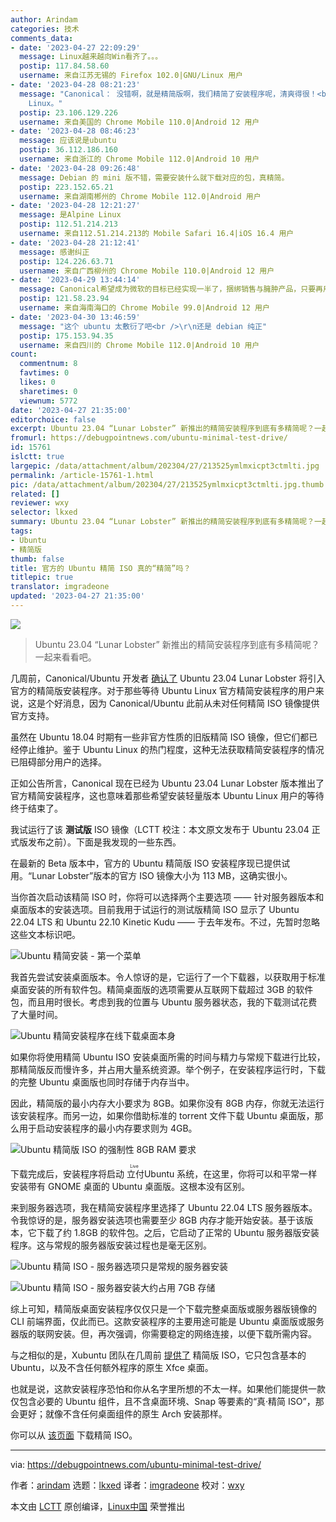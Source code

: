 ```yaml
---
author: Arindam
categories: 技术
comments_data:
- date: '2023-04-27 22:09:29'
  message: Linux越来越向Win看齐了。。。
  postip: 117.84.58.60
  username: 来自江苏无锡的 Firefox 102.0|GNU/Linux 用户
- date: '2023-04-28 08:21:23'
  message: "Canonical： 没错啊，就是精简版啊，我们精简了安装程序呢，清爽得很！<br />\r\n我：（折腾一番后）说得好，我选择Arpine
    Linux。"
  postip: 23.106.129.226
  username: 来自美国的 Chrome Mobile 110.0|Android 12 用户
- date: '2023-04-28 08:46:23'
  message: 应该说是ubuntu
  postip: 36.112.186.160
  username: 来自浙江的 Chrome Mobile 112.0|Android 10 用户
- date: '2023-04-28 09:26:48'
  message: Debian 的 mini 版不错，需要安装什么就下载对应的包，真精简。
  postip: 223.152.65.21
  username: 来自湖南郴州的 Chrome Mobile 112.0|Android 用户
- date: '2023-04-28 12:21:27'
  message: 是Alpine Linux
  postip: 112.51.214.213
  username: 来自112.51.214.213的 Mobile Safari 16.4|iOS 16.4 用户
- date: '2023-04-28 21:12:41'
  message: 感谢纠正
  postip: 124.226.63.71
  username: 来自广西柳州的 Chrome Mobile 110.0|Android 12 用户
- date: '2023-04-29 13:44:14'
  message: Canonical希望成为微软的目标已经实现一半了，捆绑销售与臃肿产品，只要再用$把生态打通，2345上linux指日可待哦
  postip: 121.58.23.94
  username: 来自海南海口的 Chrome Mobile 99.0|Android 12 用户
- date: '2023-04-30 13:46:59'
  message: "这个 ubuntu 太敷衍了吧<br />\r\n还是 debian 纯正"
  postip: 175.153.94.35
  username: 来自四川的 Chrome Mobile 112.0|Android 10 用户
count:
  commentnum: 8
  favtimes: 0
  likes: 0
  sharetimes: 0
  viewnum: 5772
date: '2023-04-27 21:35:00'
editorchoice: false
excerpt: Ubuntu 23.04 “Lunar Lobster” 新推出的精简安装程序到底有多精简呢？一起来看看吧。
fromurl: https://debugpointnews.com/ubuntu-minimal-test-drive/
id: 15761
islctt: true
largepic: /data/attachment/album/202304/27/213525ymlmxicpt3ctmlti.jpg
permalink: /article-15761-1.html
pic: /data/attachment/album/202304/27/213525ymlmxicpt3ctmlti.jpg.thumb.jpg
related: []
reviewer: wxy
selector: lkxed
summary: Ubuntu 23.04 “Lunar Lobster” 新推出的精简安装程序到底有多精简呢？一起来看看吧。
tags:
- Ubuntu
- 精简版
thumb: false
title: 官方的 Ubuntu 精简 ISO 真的“精简”吗？
titlepic: true
translator: imgradeone
updated: '2023-04-27 21:35:00'
---
```


![](/data/attachment/album/202304/27/213525ymlmxicpt3ctmlti.jpg)



> 
> Ubuntu 23.04 “Lunar Lobster” 新推出的精简安装程序到底有多精简呢？一起来看看吧。
> 
> 
> 


几周前，Canonical/Ubuntu 开发者 [确认了](/article-15588-1.html) Ubuntu 23.04 Lunar Lobster 将引入官方的精简版安装程序。对于那些等待 Ubuntu Linux 官方精简安装程序的用户来说，这是个好消息，因为 Canonical/Ubuntu 此前从未对任何精简 ISO 镜像提供官方支持。


虽然在 Ubuntu 18.04 时期有一些非官方性质的旧版精简 ISO 镜像，但它们都已经停止维护。鉴于 Ubuntu Linux 的热门程度，这种无法获取精简安装程序的情况已阻碍部分用户的选择。


正如公告所言，Canonical 现在已经为 Ubuntu 23.04 Lunar Lobster 版本推出了官方精简安装程序，这也意味着那些希望安装轻量版本 Ubuntu Linux 用户的等待终于结束了。


我试运行了该 **测试版** ISO 镜像（LCTT 校注：本文原文发布于 Ubuntu 23.04 正式版发布之前）。下面是我发现的一些东西。


在最新的 Beta 版本中，官方的 Ubuntu 精简版 ISO 安装程序现已提供试用。“Lunar Lobster”版本的官方 ISO 镜像大小为 113 MB，这确实很小。


当你首次启动该精简 ISO 时，你将可以选择两个主要选项 —— 针对服务器版本和桌面版本的安装选项。目前我用于试运行的测试版精简 ISO 显示了 Ubuntu 22.04 LTS 和 Ubuntu 22.10 Kinetic Kudu —— 于去年发布。不过，先暂时忽略这些文本标识吧。


![Ubuntu 精简安装 - 第一个菜单](/data/attachment/album/202304/27/213610kdtodycjsmo0e4ds.jpg)


我首先尝试安装桌面版本。令人惊讶的是，它运行了一个下载器，以获取用于标准桌面安装的所有软件包。精简桌面版的选项需要从互联网下载超过 3GB 的软件包，而且用时很长。考虑到我的位置与 Ubuntu 服务器状态，我的下载测试花费了大量时间。


![Ubuntu 精简安装程序在线下载桌面本身](/data/attachment/album/202304/27/213616kwts0bp5ebps26t8.jpg)


如果你将使用精简 Ubuntu ISO 安装桌面所需的时间与精力与常规下载进行比较，那精简版反而慢许多，并占用大量系统资源。举个例子，在安装程序运行时，下载的完整 Ubuntu 桌面版也同时存储于内存当中。


因此，精简版的最小内存大小要求为 8GB。如果你没有 8GB 内存，你就无法运行该安装程序。而另一边，如果你借助标准的 torrent 文件下载 Ubuntu 桌面版，那么用于启动安装程序的最小内存要求则为 4GB。


![Ubuntu 精简版 ISO 的强制性 8GB RAM 要求](/data/attachment/album/202304/27/213621nhn0yrnpsoozrfio.jpg)


下载完成后，安装程序将启动<ruby> 立付 <rt>  Live </rt></ruby> Ubuntu 系统，在这里，你将可以和平常一样安装带有 GNOME 桌面的 Ubuntu 桌面版。这根本没有区别。


来到服务器选项，我在精简安装程序里选择了 Ubuntu 22.04 LTS 服务器版本。令我惊讶的是，服务器安装选项也需要至少 8GB 内存才能开始安装。基于该版本，它下载了约 1.8GB 的软件包。之后，它启动了正常的 Ubuntu 服务器版安装程序。这与常规的服务器版安装过程也是毫无区别。


![Ubuntu 精简 ISO - 服务器选项只是常规的服务器安装](/data/attachment/album/202304/27/213626k52pl67cll7801l7.jpg)


![Ubuntu 精简 ISO - 服务器安装大约占用 7GB 存储](/data/attachment/album/202304/27/213633bh2uj3hy98hhxhj8.jpg)


综上可知，精简版桌面安装程序仅仅只是一个下载完整桌面版或服务器版镜像的 CLI 前端界面，仅此而已。这款安装程序的主要用途可能是 Ubuntu 桌面版或服务器版的联网安装。但，再次强调，你需要稳定的网络连接，以便下载所需内容。


与之相似的是，Xubuntu 团队在几周前 [提供了](https://www.debugpoint.com/xubuntu-minimal/) 精简版 ISO，它只包含基本的 Ubuntu，以及不含任何额外程序的原生 Xfce 桌面。


也就是说，这款安装程序恐怕和你从名字里所想的不太一样。如果他们能提供一款仅包含必要的 Ubuntu 组件，且不含桌面环境、Snap 等要素的“真·精简 ISO”，那会更好；就像不含任何桌面组件的原生 Arch 安装那样。


你可以从 [该页面](https://cdimages.ubuntu.com/ubuntu-mini-iso/daily-live/current/) 下载精简 ISO。




---


via: <https://debugpointnews.com/ubuntu-minimal-test-drive/>


作者：[arindam](https://debugpointnews.com/author/dpicubegmail-com/) 选题：[lkxed](https://github.com/lkxed/) 译者：[imgradeone](https://github.com/imgradeone) 校对：[wxy](https://github.com/wxy)


本文由 [LCTT](https://github.com/LCTT/TranslateProject) 原创编译，[Linux中国](https://linux.cn/) 荣誉推出